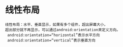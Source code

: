#   线性布局

    线性布局：水平、垂直显示，如果有多个组件，超出屏幕大小，
    超出部分就不再显示，可以通过android:orientation来定义方向。
     android:orientation=“horizontal”表示水平方向 
     android:orientation=“vertical”表示垂直方向 